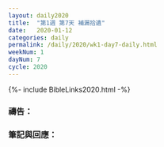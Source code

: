 ```yaml
---
layout: daily2020
title:  "第1週 第7天 補漏拾遺"
date:   2020-01-12
categories: daily
permalink: /daily/2020/wk1-day7-daily.html
weekNum: 1
dayNum: 7
cycle: 2020
---
```


{%- include BibleLinks2020.html -%}

### 禱告：

### 筆記與回應：
